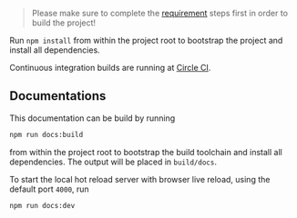 > Please make sure to complete the [requirement][requirements] steps first in order to build the project!

Run `npm install` from within the project root to bootstrap the project and install all dependencies.

Continuous integration builds are running at [Circle CI][ci-circle].

## Documentations

This documentation can be build by running

```sh
npm run docs:build
```

from within the project root to bootstrap the build toolchain and install all dependencies. The output will be placed in `build/docs`.

To start the local hot reload server with browser live reload, using the default port `4000`, run

```sh
npm run docs:dev
```

[ci-circle]: https://circleci.com/gh/arcticicestudio/styleguide-markdown
[requirements]: requirements.md
